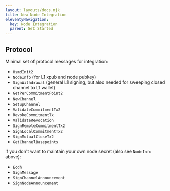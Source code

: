 ```yaml
---
layout: layouts/docs.njk
title: New Node Integration
eleventyNavigation:
  key: Node Integration
  parent: Get Started
---
```


## Protocol

Minimal set of protocol messages for integration:

* `HsmdInit2`
* `NodeInfo` (for L1 xpub and node pubkey)
* `SignWithdrawal` (general L1 signing, but also needed for sweeping closed channel to L1 wallet)
* `GetPerCommitmentPoint2`
* `NewChannel`
* `SetupChannel`
* `ValidateCommitmentTx2`
* `RevokeCommitmentTx`
* `ValidateRevocation`
* `SignRemoteCommitmentTx2`
* `SignLocalCommitmentTx2` 
* `SignMutualCloseTx2`
* `GetChannelBasepoints`

if you don't want to maintain your own node secret (also see `NodeInfo` above):

* `Ecdh` 
* `SignMessage` 
* `SignChannelAnnouncement`
* `SignNodeAnnouncement`

